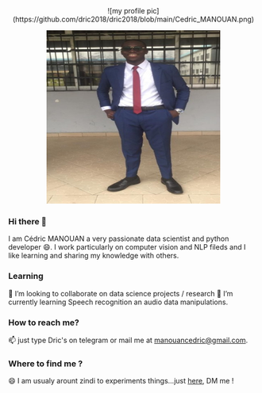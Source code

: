 <center>
![my profile pic](https://github.com/dric2018/dric2018/blob/main/Cedric_MANOUAN.png)
</center>

<p align="center">
  <img src="https://github.com/dric2018/dric2018/blob/main/Cedric_MANOUAN.png" width="350" height="350" alt="My pic">
</p>

### Hi there 👋
I am Cédric MANOUAN a very passionate data scientist and python developer 😄.
I work particularly on computer vision and NLP fileds and I like learning and sharing my knowledge with others.

### Learning 
👯 I’m looking to collaborate on data science projects / research 
🌱 I’m currently learning Speech recognition an audio data manipulations.

### How to reach me?  
📫 just type Dric's on telegram or mail me at manouancedric@gmail.com.

### Where to find me ?
😄 I am usualy arount zindi to experiments things...just [here](https://zindi.africa/users/I_am_Zeus_AI), DM me !
<!--
**dric2018/dric2018** is a ✨ _special_ ✨ repository because its `README.md` (this file) appears on your GitHub profile.

Here are some ideas to get you started:

- 🔭 I’m currently working on ...
- 
- 👯 I’m looking to collaborate on ...
- 🤔 I’m looking for help with ...
- 💬 Ask me about ...
- 📫 How to reach me: ...
- 😄 Pronouns: ...
- ⚡ Fun fact: ...
-->
